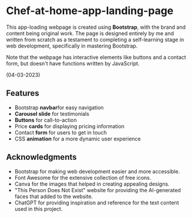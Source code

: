 # Chef-at-home-app-landing-page
<p>This app-loading webpage is created using <strong>Bootstrap</strong>, with the brand and content being original work. The page is designed entirely by me and written from scratch as a testament to completing a self-learning stage in web development, specifically in mastering Bootstrap. </p>
<p>Note that the webpage has interactive elements like buttons and a contact form, but doesn't have functions written by JavaScript.</p>
<p>(04-03-2023)</p>
<h2>Features</h2>
    <ul>
        <li>Bootstrap <strong>navbar</strong>for easy navigation</li>
        <li><strong>Carousel slide</strong> for testimonials</li>
        <li><strong>Buttons</strong> for call-to-action</li>
        <li>Price <strong>cards</strong> for displaying pricing information</li>
        <li>Contact <strong>form</strong> for users to get in touch</li>
        <li>CSS <strong>animation</strong> for a more dynamic user experience</li>
    </ul>
<h2>Acknowledgments</h2>
    <ul>
        <li>Bootstrap for making web development easier and more accessible.</li>
        <li>Font Awesome for the extensive collection of free icons.</li>
        <li>Canva for the images that helped in creating appealing designs.</li>
        <li>"This Person Does Not Exist" website for providing the AI-generated faces that added to the website.</li>
        <li>ChatGPT for providing inspiration and reference for the text content used in this project.</li>
    </ul>
